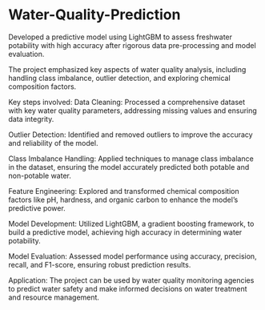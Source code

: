 # Water-Quality-Prediction

Developed a predictive model using LightGBM to assess freshwater potability with high accuracy after rigorous data pre-processing and model evaluation.

The project emphasized key aspects of water quality analysis, including handling class imbalance, outlier detection, and exploring chemical composition factors.

Key steps involved:
Data Cleaning: Processed a comprehensive dataset with key water quality parameters, addressing missing values and ensuring data integrity.

Outlier Detection: Identified and removed outliers to improve the accuracy and reliability of the model.

Class Imbalance Handling: Applied techniques to manage class imbalance in the dataset, ensuring the model accurately predicted both potable and non-potable water.

Feature Engineering: Explored and transformed chemical composition factors like pH, hardness, and organic carbon to enhance the model’s predictive power.

Model Development: Utilized LightGBM, a gradient boosting framework, to build a predictive model, achieving high accuracy in determining water potability.

Model Evaluation: Assessed model performance using accuracy, precision, recall, and F1-score, ensuring robust prediction results.

Application: The project can be used by water quality monitoring agencies to predict water safety and make informed decisions on water treatment and resource management.
